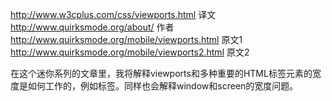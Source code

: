 http://www.w3cplus.com/css/viewports.html  译文  
http://www.quirksmode.org/about/   作者
http://www.quirksmode.org/mobile/viewports.html  原文1
http://www.quirksmode.org/mobile/viewports2.html 原文2

在这个迷你系列的文章里，我将解释viewports和多种重要的HTML标签元素的宽度是如何工作的，例如<html>标签。同样也会解释window和screen的宽度问题。

